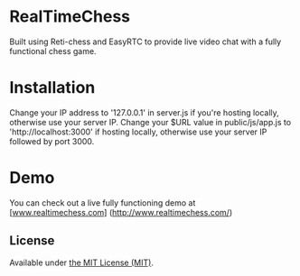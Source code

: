 RealTimeChess
==========

Built using Reti-chess and EasyRTC to provide live video chat with a fully functional chess game. 

Installation
==========

Change your IP address to '127.0.0.1' in server.js if you're hosting locally, otherwise use your server IP.
Change your $URL value in public/js/app.js to 'http://localhost:3000' if hosting locally, otherwise use your server IP followed by port 3000.

Demo
==========

You can check out a live fully functioning demo at [www.realtimechess.com] (http://www.realtimechess.com/)

License
-------

Available under [the MIT License (MIT)](http://opensource.org/licenses/MIT).
